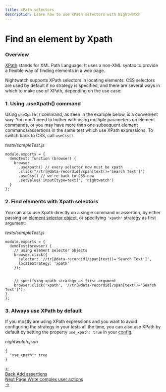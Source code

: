 ```yaml
---
title: xPath selectors
description: Learn how to use xPath selectors with Nightwatch
---
```


<div class="page-header"><h1>Find an element by Xpath</h1></div>

### Overview
<a href="https://developer.mozilla.org/en-US/docs/Web/XPath" target="_blank">XPath</a> stands for XML Path Language. It uses a non-XML syntax to provide a flexible way of finding elements in a web page.

Nightwatch supports XPath selectors in locating elements. CSS selectors are used by default if no strategy is specified, and there are several ways in which to make use of XPath, depending on the use case:

### 1. Using .useXpath() command

Using `useXpath()` command, as seen in the example below, is a convenient way. You don't need to bother with using multiple parameters on element commands, or you may have more than one subsequent element commands/assertions in the same test which use XPath expressions. To switch back to CSS, call `useCss()`.

<div class="sample-test"><i>tests/sampleTest.js</i><pre class="line-numbers" data-language="javascript">
<code class="language-javascript">module.exports = {
  demoTest: function (browser) {
    browser
      .useXpath() // every selector now must be xpath
      .click("//tr[@data-recordid]/span[text()='Search Text']")
      .useCss() // we're back to CSS now
      .setValue('input[type=text]', 'nightwatch')
  }
};</code></pre></div>

### 2. Find elements with Xpath selectors

You can also use Xpath directly on a single command or assertion, by either passing an [element selector object][11], or specifying `'xpath'` strategy as first argument:

<div class="sample-test"><i>tests/sampleTest.js</i><pre class="line-numbers" data-language="javascript">
<code class="language-javascript">module.exports = {
  demoTest(browser) {
    // using element selector objects
    browser.click({
      selector: '//tr[@data-recordid]/span[text()='Search Text']',
      locateStrategy: 'xpath'
    });
    <br>
    // specifying xpath strategy as first argument
    browser.click('xpath', '//tr[@data-recordid]/span[text()='Search Text']');
}
};</code></pre></div>

### 3. Always use XPath by default

If you mostly are using XPath expressions and you want to avoid configuring the strategy in your tests all the time, you can also use XPath by default by setting the property `use_xpath: true` in your [config][10].

<div class="sample-test">
<i>nightwatch.json</i><pre class="line-numbers"><code class="language-javascript">{
  "use_xpath": true
}
</code></pre></div>

[10]:   /gettingstarted/configuration/#extended-settings
[11]:   /guide/working-with-page-objects/#element-properties

 <div class="doc-pagination pt-40">
  <div class="previous">
    <a href="/guide/writing-tests/adding-assertions.html">
      <span>←</span>
        <div class="d-flex flex-column">
          <span class="smallT">Back</span>
          <span class="bigT">Add assertions</span>
        </div>
    </a>
  </div>
  <div class="next">
    <a href="/guide/writing-tests/write-complex-user-actions.html">
        <div class="d-flex flex-column">
          <span class="smallT">Next Page</span>
          <span class="bigT">Write complex user actions</span>
        </div>
        <span>→</span>
    </a>
  </div>
</div>
